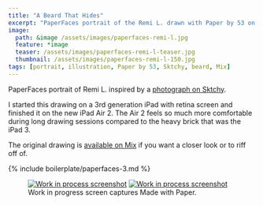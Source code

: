 ```yaml
---
title: "A Beard That Hides"
excerpt: "PaperFaces portrait of the Remi L. drawn with Paper by 53 on an iPad."
image: 
  path: &image /assets/images/paperfaces-remi-l.jpg 
  feature: *image
  teaser: /assets/images/paperfaces-remi-l-teaser.jpg
  thumbnail: /assets/images/paperfaces-remi-l-150.jpg
tags: [portrait, illustration, Paper by 53, Sktchy, beard, Mix]
---
```


PaperFaces portrait of Remi L. inspired by a [photograph on Sktchy](http://sktchy.com/wIZBLC).

I started this drawing on a 3rd generation iPad with retina screen and finished it on the new iPad Air 2. The Air 2 feels so much more comfortable during long drawing sessions compared to the heavy brick that was the iPad 3.

The original drawing is [available on Mix](https://mix.fiftythree.com/11098-Michael-Rose/513427) if you want a closer look or to riff off of.

{% include boilerplate/paperfaces-3.md %}

<figure class="half">
  <a href="/assets/images/paperfaces-remi-l-process-1-lg.jpg"><img src="/assets/images/paperfaces-remi-l-process-1-600.jpg" alt="Work in process screenshot"></a>
  <a href="/assets/images/paperfaces-remi-l-process-2-lg.jpg"><img src="/assets/images/paperfaces-remi-l-process-2-600.jpg" alt="Work in process screenshot"></a>
  <figcaption>Work in progress screen captures Made with Paper.</figcaption>
</figure>
